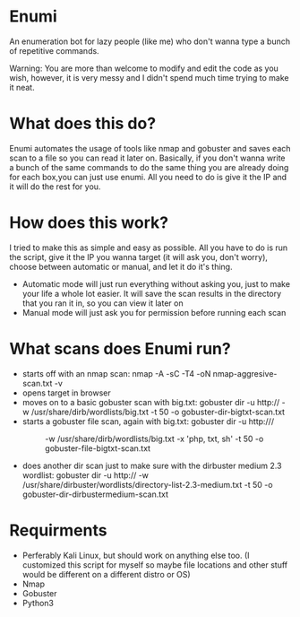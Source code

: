 # Enumi
An enumeration bot for lazy people (like me) who don't wanna type a bunch of repetitive commands.

Warning: You are more than welcome to modify and edit the code as you wish, however, it is very messy and I didn't spend much time trying to make it neat. 

# What does this do?
Enumi automates the usage of tools like nmap and gobuster and saves each scan to a file so you can read it later on. Basically, if you don't wanna write a bunch of the same commands to do the same thing you are already doing for each box,you can just use enumi. All you need to do is give it the IP and it will do the rest for you.  

# How does this work?
I tried to make this as simple and easy as possible. All you have to do is run the script, give it the IP you wanna target (it will ask you, don't worry), choose between automatic or manual, and let it do it's thing.

- Automatic mode will just run everything without asking you, just to make your life a whole lot easier. It will save the scan results in the directory that you ran it in, so you can view it later on
- Manual mode will just ask you for permission before running each scan

# What scans does Enumi run?
- starts off with an nmap scan: nmap -A -sC -T4 -oN nmap-aggresive-scan.txt <ip> -v
- opens target in browser
- moves on to a basic gobuster scan with big.txt: gobuster dir -u http://<IP> -w /usr/share/dirb/wordlists/big.txt -t 50 -o gobuster-dir-bigtxt-scan.txt 
- starts a gobuster file scan, again with big.txt: gobuster dir -u http://<IP>/<dir> -w /usr/share/dirb/wordlists/big.txt -x 'php, txt, sh' -t 50 -o gobuster-file-bigtxt-scan.txt
- does another dir scan just to make sure with the dirbuster medium 2.3 wordlist: gobuster dir -u http://<IP> -w /usr/share/dirbuster/wordlists/directory-list-2.3-medium.txt -t 50 -o gobuster-dir-dirbustermedium-scan.txt

# Requirments
- Perferably Kali Linux, but should work on anything else too. (I customized this script for myself so maybe file locations and other stuff would be different on a different distro or OS)
- Nmap
- Gobuster
- Python3
